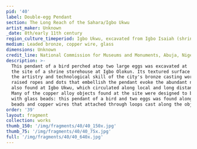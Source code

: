 ```yaml
---
pid: '40'
label: Double-egg Pendant
section: The Long Reach of the Sahara/Igbo Ukwu
artist_maker: Unknown
_date: 8th/early 11th century
region_culture_timeperiod: Igbo Ukwu, excavated from Igbo Isaiah (shrine storehouse)
medium: Leaded bronze, copper wire, glass
dimensions: Unknown
credit_line: National Commission for Museums and Monuments, Abuja, Nigeria
description: >-
  This pendant of a bird perched atop two large eggs was excavated at
  the site of a shrine storehouse at Igbo Olokun. Its textured surface highlights
  the artistry and technological skill of the city's bronze casting workshops. The
  raised ropes and dots that embellish the pendant evoke the abundant number of beads
  also found at Igbo Ukwu, which circulated along local and long distance trade routes.
  Many of the copper alloy objects found at the site were designed to be decorated
  with glass beads: this pendant of a bird and two eggs was found alongside yellow
  beads and copper wires that attached through loops cast along the object's side.
order: '39'
layout: fragment
collection: works
thumb_150: '/img/fragments/40/40_150x.jpg'
thumb_75: '/img/fragments/40/40_75x.jpg'
full: '/img/fragments/40/40_640x.jpg'
---
```

